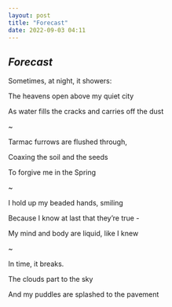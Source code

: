 ```yaml
---
layout: post
title: "Forecast"
date: 2022-09-03 04:11
---
```

_Forecast_
-

Sometimes, at night, it showers:

The heavens open above my quiet city

As water fills the cracks and carries off the dust

~

Tarmac furrows are flushed through,

Coaxing the soil and the seeds

To forgive me in the Spring

~

I hold up my beaded hands, smiling

Because I know at last that they’re true -

My mind and body are liquid, like I knew

~

In time, it breaks.

The clouds part to the sky

And my puddles are splashed to the pavement
